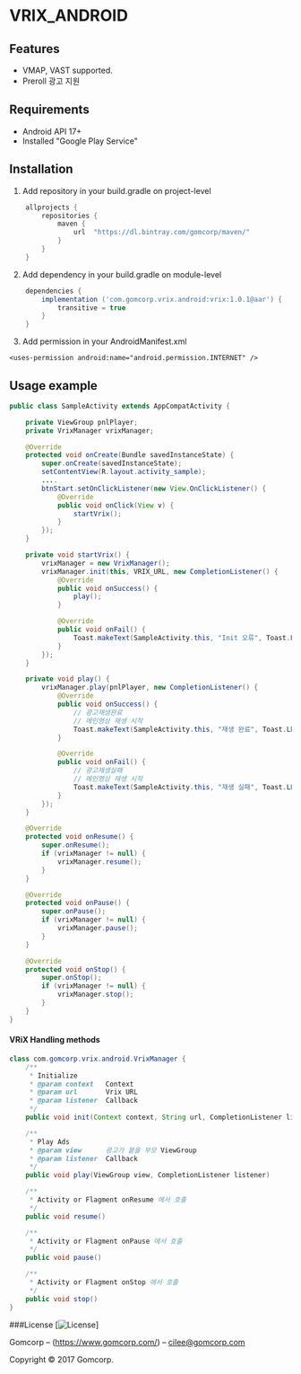 # VRIX_ANDROID

## Features
- VMAP, VAST supported.
- Preroll 광고 지원

## Requirements

- Android API 17+
- Installed "Google Play Service"

## Installation
1. Add repository in your build.gradle on project-level
```groovy
    allprojects {
        repositories {
            maven {
                url  "https://dl.bintray.com/gomcorp/maven/"
            }
        }
    }
```

2. Add dependency in your build.gradle on module-level
```groovy
    dependencies {
        implementation ('com.gomcorp.vrix.android:vrix:1.0.1@aar') {
            transitive = true
        }
    }
```

3. Add permission in your AndroidManifest.xml
```
<uses-permission android:name="android.permission.INTERNET" />
```

## Usage example
```java
public class SampleActivity extends AppCompatActivity {

    private ViewGroup pnlPlayer;
    private VrixManager vrixManager;

    @Override
    protected void onCreate(Bundle savedInstanceState) {
        super.onCreate(savedInstanceState);
        setContentView(R.layout.activity_sample);
        ....
        btnStart.setOnClickListener(new View.OnClickListener() {
            @Override
            public void onClick(View v) {
                startVrix();
            }
        });
    }

    private void startVrix() {
        vrixManager = new VrixManager();
        vrixManager.init(this, VRIX_URL, new CompletionListener() {
            @Override
            public void onSuccess() {
                play();
            }

            @Override
            public void onFail() {
                Toast.makeText(SampleActivity.this, "Init 오류", Toast.LENGTH_SHORT).show();
            }
        });
    }

    private void play() {
        vrixManager.play(pnlPlayer, new CompletionListener() {
            @Override
            public void onSuccess() {
                // 광고재생완료
                // 메인영상 재생 시작
                Toast.makeText(SampleActivity.this, "재생 완료", Toast.LENGTH_SHORT).show();
            }

            @Override
            public void onFail() {
                // 광고재생실패
                // 메인영상 재생 시작
                Toast.makeText(SampleActivity.this, "재생 실패", Toast.LENGTH_SHORT).show();
            }
        });
    }

    @Override
    protected void onResume() {
        super.onResume();
        if (vrixManager != null) {
            vrixManager.resume();
        }
    }

    @Override
    protected void onPause() {
        super.onPause();
        if (vrixManager != null) {
            vrixManager.pause();
        }
    }

    @Override
    protected void onStop() {
        super.onStop();
        if (vrixManager != null) {
            vrixManager.stop();
        }
    }
}
```

#### VRiX Handling methods
```java
class com.gomcorp.vrix.android.VrixManager {
    /**
     * Initialize
     * @param context   Context
     * @param url       Vrix URL
     * @param listener  Callback
     */
    public void init(Context context, String url, CompletionListener listener)

    /**
     * Play Ads
     * @param view      광고가 붙을 부모 ViewGroup
     * @param listener  Callback
     */
    public void play(ViewGroup view, CompletionListener listener)

    /**
     * Activity or Flagment onResume 에서 호출
     */
    public void resume()

    /**
     * Activity or Flagment onPause 에서 호출
     */
    public void pause()

    /**
     * Activity or Flagment onStop 에서 호출
     */
    public void stop()
}
```

###License
[![License][license-image]]

Gomcorp – (https://www.gomcorp.com/) – cilee@gomcorp.com

Copyright © 2017 Gomcorp.



[license-image]: https://img.shields.io/badge/License-MIT-blue.svg

